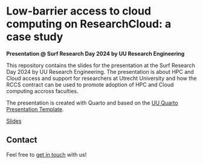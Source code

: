 # Low-barrier access to cloud computing on ResearchCloud: a case study
**Presentation @ Surf Research Day 2024 by UU Research Engineering**

This repository contains the slides for the presentation at the Surf Research Day 2024 by UU Research Engineering. The presentation is about HPC and Cloud access and support for researchers at Utrecht University and how the RCCS contract can be used to promote adoption of HPC and Cloud computing accross faculties.

The presentation is created with Quarto and based on the [UU Quarto Presentation Template](https://github.com/UtrechtUniversity/uu-quarto-presentation-template).

[Slides](https://utrechtuniversity.github.io/re-surf-research-day-2024/slides)

## Contact

Feel free to [get in touch](https://www.uu.nl/research-engineering) with us!
